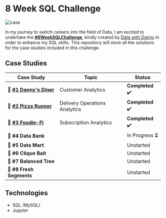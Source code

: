 # 8 Week SQL Challenge 
![case](https://github.com/chanronnie/8WeekSQLChallenge/assets/121308347/80a28034-5afd-435c-83dc-0d9a6ffa100f)


In my journey to switch careers into the field of Data, I am excited to undertake the [**#8WeekSQLChallenge**](https://8weeksqlchallenge.com/), kindly created by [Data with Danny](https://linktr.ee/datawithdanny) in order to enhance my SQL skills. 
This repository will store all the solutions for the case studies included in this challenge.

## Case Studies
Case Study | Topic | Status|
| --- | --- | --- |
|📄 [**#1 Danny's Diner**](https://github.com/chanronnie/8WeekSQLChallenge/tree/main/CaseStudy%231%20-%20Danny's%20Diner) |Customer Analytics | **Completed** ✔️|
|📄 [**#2 Pizza Runner**](https://github.com/chanronnie/8WeekSQLChallenge/tree/main/CaseStudy%232%20-%20Pizza%20Runner) | Delivery Operations Analytics | **Completed** ✔️|
|📄 [**#3 Foodie-Fi**](https://github.com/chanronnie/8WeekSQLChallenge/tree/main/CaseStudy%233%20-%20Foodie-Fi)| Subscription Analytics | **Completed** ✔️|
|📑 **#4 Data Bank** || In Progress ⏳ |
|📄 **#5 Data Mart** || Unstarted |
|📄 **#6 Clique Bait** || Unstarted |
|📄 **#7 Balanced Tree** || Unstarted |
|📄 **#8 Fresh Segments** || Unstarted |

## Technologies
- SQL (MySQL)
- Jupyter
